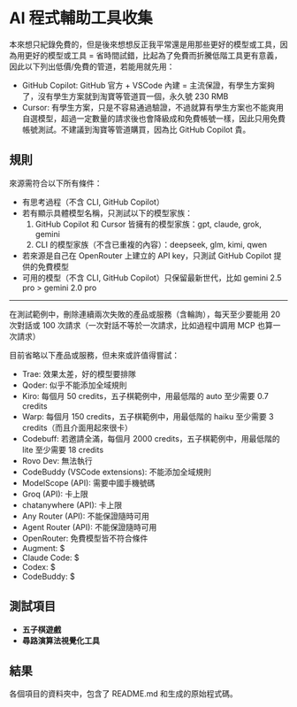 # AI 程式輔助工具收集
本來想只紀錄免費的，但是後來想想反正我平常還是用那些更好的模型或工具，因為用更好的模型或工具 = 省時間試錯，比起為了免費而折騰低階工具更有意義，因此以下列出低價/免費的管道，若能用就先用：

- GitHub Copilot: GitHub 官方 + VSCode 內建 = 主流保證，有學生方案夠了，沒有學生方案就到淘寶等管道買一個，永久號 230 RMB
- Cursor: 有學生方案，只是不容易通過驗證，不過就算有學生方案也不能爽用自選模型，超過一定數量的請求後也會降級成和免費帳號一樣，因此只用免費帳號測試。不建議到淘寶等管道購買，因為比 GitHub Copilot 貴。

## 規則

來源需符合以下所有條件：

- 有思考過程（不含 CLI, GitHub Copilot）
- 若有顯示具體模型名稱，只測試以下的模型家族：
    1. GitHub Copilot 和 Cursor 皆擁有的模型家族：gpt, claude, grok, gemini
    2. CLI 的模型家族（不含已重複的內容）：deepseek, glm, kimi, qwen
- 若來源是自己在 OpenRouter 上建立的 API key，只測試 GitHub Copilot 提供的免費模型
- 可用的模型（不含 CLI, GitHub Copilot）只保留最新世代，比如 gemini 2.5 pro > gemini 2.0 pro

---

在測試範例中，刪除連續兩次失敗的產品或服務（含輪詢），每天至少要能用 20 次對話或 100 次請求（一次對話不等於一次請求，比如過程中調用 MCP 也算一次請求）

目前省略以下產品或服務，但未來或許值得嘗試：

- Trae: 效果太差，好的模型要排隊
- Qoder: 似乎不能添加全域規則
- Kiro: 每個月 50 credits，五子棋範例中，用最低階的 auto 至少需要 0.7 credits
- Warp: 每個月 150 credits，五子棋範例中，用最低階的 haiku 至少需要 3 credits（而且介面用起來很卡）
- Codebuff: 若邀請全滿，每個月 2000 credits，五子棋範例中，用最低階的 lite 至少需要 18 credits
- Rovo Dev: 無法執行
- CodeBuddy (VSCode extensions): 不能添加全域規則
- ModelScope (API): 需要中國手機號碼
- Groq (API): 卡上限
- chatanywhere (API): 卡上限
- Any Router (API): 不能保證隨時可用
- Agent Router (API): 不能保證隨時可用
- OpenRouter: 免費模型皆不符合條件
- Augment: $
- Claude Code: $
- Codex: $
- CodeBuddy: $

## 測試項目

- **五子棋遊戲** 
- **尋路演算法視覺化工具**

## 結果
各個項目的資料夾中，包含了 README.md 和生成的原始程式碼。

